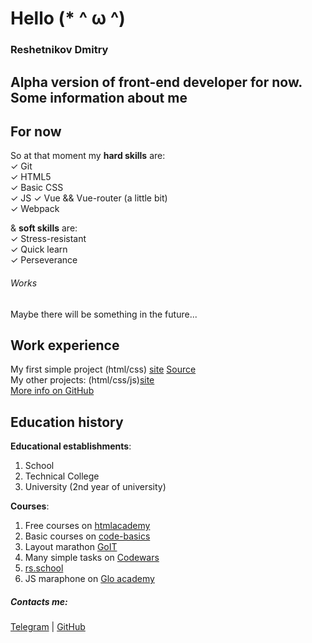 Hello (* ^ ω ^)
===
### Reshetnikov Dmitry
Alpha version of front-end developer for now.
Some information about me
----

## For now
So at that moment my **hard skills** are:  
✓ Git  
✓ HTML5  
✓ Basic CSS  
✓ JS
✓ Vue && Vue-router (a little bit)  
✓ Webpack  


& **soft skills** are:  
✓ Stress-resistant  
✓ Quick learn  
✓ Perseverance  


######  Works
Maybe there will be something in the future...

## Work experience
My first simple project (html/css) [site](https://admiring-poitras-de72bb.netlify.app/) [Source](https://github.com/qHollow/maraphonHTML)  
My other projects: (html/css/js)[site](https://qhollow-momentum.netlify.app/)  
[More info on GitHub](https://github.com/qHollow)  

## Education history  
**Educational establishments**:  
1. School  
2. Technical College  
3. University (2nd year of university)  

**Courses**:  
1. Free courses on [htmlacademy](http://htmlacademy.ru/)  
2. Basic courses on [code-basics](https://ru.code-basics.com/)  
3. Layout marathon [GoIT](https://goit.ua)  
4. Many simple tasks on [Codewars](codewars.com)  
5. [rs.school](rs.school)  
6. JS maraphone on [Glo academy](https://vk.com/glo_academy)  


##### Contacts me:  
[Telegram](https://t.me/road2grave) | [GitHub](https://github.com/qHollow)  
